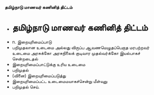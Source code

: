 **தமிழ்நாடு மாணவர் கணினித் திட்டம்**
- # தமிழ்நாடு மாணவர் கணினித் திட்டம்
- n. இறையுரிமைப்பாடு
- பறிமுதலான உடைமை அல்லது விருப்ப ஆவணமெழுதப்பெறாத மரபற்றவர் உடைமை அரசுக்கோ அரசுநிலைக் குடிவார முதல்வர்க்கோ இயல்பாகச் சென்றடைதல்
- இறையுரிமைப்பாட்டுக்கு உரிய உடைமை
- பறிமுதல்
- (வினை) இறையுரிமைப்படுத்து
- இறையுரிமைப்பட்ட உடைமைமயாகச்சென்று மீள்வுறு
- பறிமுதல் செய்.

